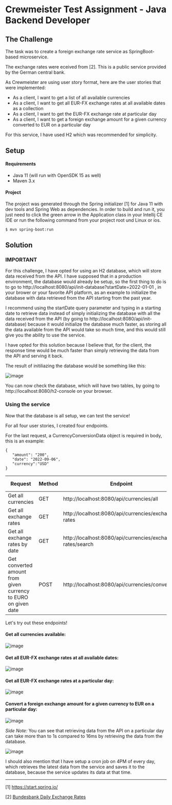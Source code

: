 # Crewmeister Test Assignment - Java Backend Developer

## The Challenge

The task was to create a foreign exchange rate service as SpringBoot-based microservice. 

The exchange rates were eceived from [2]. This is a public service provided by the German central bank.

As Crewmeister are using user story format, here are the user stories that were implemented:

- As a client, I want to get a list of all available currencies
- As a client, I want to get all EUR-FX exchange rates at all available dates as a collection
- As a client, I want to get the EUR-FX exchange rate at particular day
- As a client, I want to get a foreign exchange amount for a given currency converted to EUR on a particular day

For this service, I have used H2 which was recommended for simplicity.
 
## Setup
#### Requirements
- Java 11 (will run with OpenSDK 15 as well)
- Maven 3.x

#### Project
The project was generated through the Spring initializer [1] for Java
 11 with dev tools and Spring Web as dependencies. In order to build and 
 run it, you just need to click the green arrow in the Application class in your Intellij 
 CE IDE or run the following command from your project root und Linux or ios. 

````shell script
$ mvn spring-boot:run
````
## Solution
### IMPORTANT
For this challenge, I have opted for using an H2 database, which will store data received from the API. I have supposed that in a production environment, the database would already be setup, so the first thing to do is to go to http://localhost:8080/api/init-database?startDate=2022-01-01 , in your brower or your favorite API platform, as an example to initialize the database with data retrieved from the API starting from the past year. 

I recommend using the startDate query parameter and typing in a starting date to retrieve data instead of simply initializing the database with all the data received from the API (by going to http://localhost:8080/api/init-database) because it would initialize the database much faster, as storing all the data available from the API would take so much time, and this would still give you the ability to use the service.


I have opted for this solution because I believe that, for the client, the response time would be much faster than simply retrieving the data from the API and serving it back.

The result of initiliazing the database would be something like this:

![image](https://user-images.githubusercontent.com/61097141/203678043-d93f8e04-8d94-4081-9225-0c2cb42204bd.png)

You can now check the database, which will have two tables, by going to http://localhost:8080/h2-console on your browser.

### Using the service

Now that the database is all setup, we can test the service!

For all four user stories, I created four endpoints.

For the last request, a CurrencyConversionData object is required in body, this is an example: 
```
{
   "amount": "200",
   "date": "2022-09-06",
   "currency":"USD"
}
```

Request | Method | Endpoint | Query Parameters | Body
----------- | ----------- | ----------- | ----------- | -----------
Get all currencies | GET | http://localhost:8080/api/currencies/all | None | None
Get all exchange rates | GET | http://localhost:8080/api/currencies/exchange-rates | None | None
Get all exchange rates by date | GET | http://localhost:8080/api/currencies/exchange-rates/search| date | None
Get converted amount from given currency to EURO on given date | POST | http://localhost:8080/api/currencies/conversion | None | CurrencyConversionData object

Let's try out these endpoints!

#### Get all currencies available:
![image](https://user-images.githubusercontent.com/61097141/203680325-c4c38761-960d-423f-b0d4-cd088d9a2f3b.png)

#### Get all EUR-FX exchange rates at all available dates:
![image](https://user-images.githubusercontent.com/61097141/203680553-dd088a58-ee0a-4057-9da7-fb7480943a4f.png)

#### Get all EUR-FX exchange rates at a particular day:
![image](https://user-images.githubusercontent.com/61097141/203680711-198ef807-036a-4c78-9811-6439b1ec01f7.png)

#### Convert a foreign exchange amount for a given currency to EUR on a particular day:
![image](https://user-images.githubusercontent.com/61097141/203680920-85886fe5-6798-435a-a917-f5eecb0b724b.png)


*Side Note:*
You can see that retrieving data from the API on a particular day can take more than to 1s compared to 16ms by retrieving the data from the database.

![image](https://user-images.githubusercontent.com/61097141/203682684-a530d0b3-043b-4d52-bb1a-cd09f669c668.png)

I should also mention that I have setup a cron job on 4PM of every day, which retrieves the latest data from the service and saves it to the database, because the service updates its data at that time.

---


[1] https://start.spring.io/

[2] [Bundesbank Daily Exchange Rates](https://www.bundesbank.de/dynamic/action/en/statistics/time-currencies-databases/time-currencies-databases/759784/759784?statisticType=BBK_ITS&listId=www_sdks_b01012_3&treeAnchor=WECHSELKURSE)
